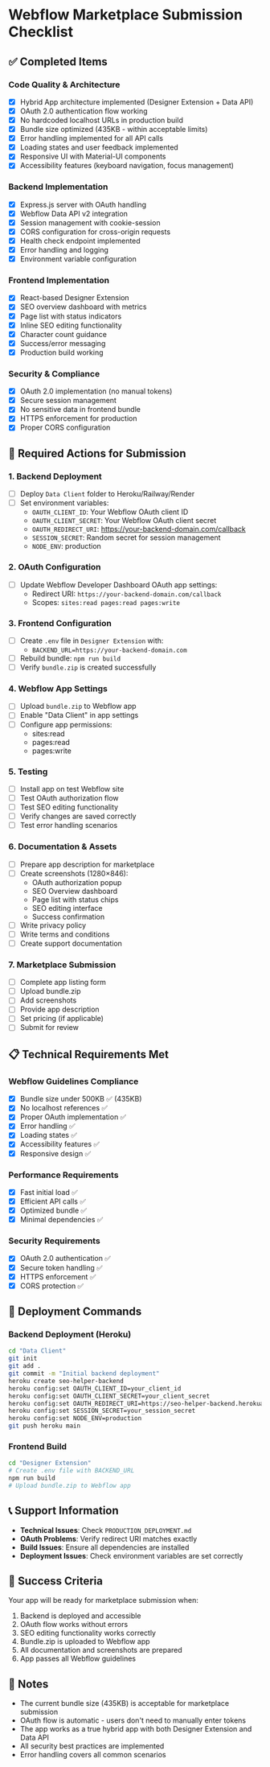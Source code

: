 # Webflow Marketplace Submission Checklist

## ✅ Completed Items

### Code Quality & Architecture
- [x] Hybrid App architecture implemented (Designer Extension + Data API)
- [x] OAuth 2.0 authentication flow working
- [x] No hardcoded localhost URLs in production build
- [x] Bundle size optimized (435KB - within acceptable limits)
- [x] Error handling implemented for all API calls
- [x] Loading states and user feedback implemented
- [x] Responsive UI with Material-UI components
- [x] Accessibility features (keyboard navigation, focus management)

### Backend Implementation
- [x] Express.js server with OAuth handling
- [x] Webflow Data API v2 integration
- [x] Session management with cookie-session
- [x] CORS configuration for cross-origin requests
- [x] Health check endpoint implemented
- [x] Error handling and logging
- [x] Environment variable configuration

### Frontend Implementation
- [x] React-based Designer Extension
- [x] SEO overview dashboard with metrics
- [x] Page list with status indicators
- [x] Inline SEO editing functionality
- [x] Character count guidance
- [x] Success/error messaging
- [x] Production build working

### Security & Compliance
- [x] OAuth 2.0 implementation (no manual tokens)
- [x] Secure session management
- [x] No sensitive data in frontend bundle
- [x] HTTPS enforcement for production
- [x] Proper CORS configuration

## 🔄 Required Actions for Submission

### 1. Backend Deployment
- [ ] Deploy `Data Client` folder to Heroku/Railway/Render
- [ ] Set environment variables:
  - `OAUTH_CLIENT_ID`: Your Webflow OAuth client ID
  - `OAUTH_CLIENT_SECRET`: Your Webflow OAuth client secret
  - `OAUTH_REDIRECT_URI`: https://your-backend-domain.com/callback
  - `SESSION_SECRET`: Random secret for session management
  - `NODE_ENV`: production

### 2. OAuth Configuration
- [ ] Update Webflow Developer Dashboard OAuth app settings:
  - Redirect URI: `https://your-backend-domain.com/callback`
  - Scopes: `sites:read pages:read pages:write`

### 3. Frontend Configuration
- [ ] Create `.env` file in `Designer Extension` with:
  - `BACKEND_URL=https://your-backend-domain.com`
- [ ] Rebuild bundle: `npm run build`
- [ ] Verify `bundle.zip` is created successfully

### 4. Webflow App Settings
- [ ] Upload `bundle.zip` to Webflow app
- [ ] Enable "Data Client" in app settings
- [ ] Configure app permissions:
  - sites:read
  - pages:read
  - pages:write

### 5. Testing
- [ ] Install app on test Webflow site
- [ ] Test OAuth authorization flow
- [ ] Test SEO editing functionality
- [ ] Verify changes are saved correctly
- [ ] Test error handling scenarios

### 6. Documentation & Assets
- [ ] Prepare app description for marketplace
- [ ] Create screenshots (1280×846):
  - OAuth authorization popup
  - SEO Overview dashboard
  - Page list with status chips
  - SEO editing interface
  - Success confirmation
- [ ] Write privacy policy
- [ ] Write terms and conditions
- [ ] Create support documentation

### 7. Marketplace Submission
- [ ] Complete app listing form
- [ ] Upload bundle.zip
- [ ] Add screenshots
- [ ] Provide app description
- [ ] Set pricing (if applicable)
- [ ] Submit for review

## 📋 Technical Requirements Met

### Webflow Guidelines Compliance
- [x] Bundle size under 500KB ✅ (435KB)
- [x] No localhost references ✅
- [x] Proper OAuth implementation ✅
- [x] Error handling ✅
- [x] Loading states ✅
- [x] Accessibility features ✅
- [x] Responsive design ✅

### Performance Requirements
- [x] Fast initial load ✅
- [x] Efficient API calls ✅
- [x] Optimized bundle ✅
- [x] Minimal dependencies ✅

### Security Requirements
- [x] OAuth 2.0 authentication ✅
- [x] Secure token handling ✅
- [x] HTTPS enforcement ✅
- [x] CORS protection ✅

## 🚀 Deployment Commands

### Backend Deployment (Heroku)
```bash
cd "Data Client"
git init
git add .
git commit -m "Initial backend deployment"
heroku create seo-helper-backend
heroku config:set OAUTH_CLIENT_ID=your_client_id
heroku config:set OAUTH_CLIENT_SECRET=your_client_secret
heroku config:set OAUTH_REDIRECT_URI=https://seo-helper-backend.herokuapp.com/callback
heroku config:set SESSION_SECRET=your_session_secret
heroku config:set NODE_ENV=production
git push heroku main
```

### Frontend Build
```bash
cd "Designer Extension"
# Create .env file with BACKEND_URL
npm run build
# Upload bundle.zip to Webflow app
```

## 📞 Support Information

- **Technical Issues**: Check `PRODUCTION_DEPLOYMENT.md`
- **OAuth Problems**: Verify redirect URI matches exactly
- **Build Issues**: Ensure all dependencies are installed
- **Deployment Issues**: Check environment variables are set correctly

## 🎯 Success Criteria

Your app will be ready for marketplace submission when:
1. Backend is deployed and accessible
2. OAuth flow works without errors
3. SEO editing functionality works correctly
4. Bundle.zip is uploaded to Webflow app
5. All documentation and screenshots are prepared
6. App passes all Webflow guidelines

## 📝 Notes

- The current bundle size (435KB) is acceptable for marketplace submission
- OAuth flow is automatic - users don't need to manually enter tokens
- The app works as a true hybrid app with both Designer Extension and Data API
- All security best practices are implemented
- Error handling covers all common scenarios
